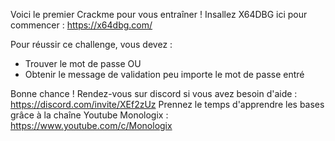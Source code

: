 Voici le premier Crackme pour vous entraîner !
Insallez X64DBG ici pour commencer : https://x64dbg.com/

Pour réussir ce challenge, vous devez :
- Trouver le mot de passe
OU
- Obtenir le message de validation peu importe le mot de passe entré

Bonne chance ! Rendez-vous sur discord si vous avez besoin d'aide : https://discord.com/invite/XEf2zUz
Prennez le temps d'apprendre les bases grâce à la chaîne Youtube Monologix : https://www.youtube.com/c/Monologix
